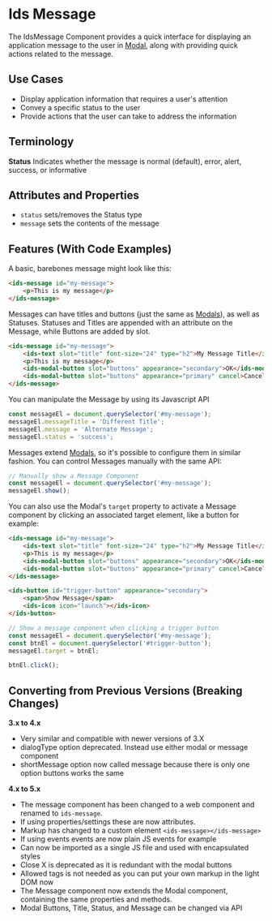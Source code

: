 # Ids Message

The IdsMessage Component provides a quick interface for displaying an application message to the user in [Modal]('../ids-modal/README.md'), along with providing quick actions related to the message.

## Use Cases

- Display application information that requires a user's attention
- Convey a specific status to the user
- Provide actions that the user can take to address the information

## Terminology

**Status** Indicates whether the message is normal (default), error, alert, success, or informative

## Attributes and Properties

- `status` sets/removes the Status type
- `message` sets the contents of the message

## Features (With Code Examples)

A basic, barebones message might look like this:

```html
<ids-message id="my-message">
    <p>This is my message</p>
</ids-message>
```

Messages can have titles and buttons (just the same as [Modals](../ids-modal/README.md)), as well as Statuses.  Statuses and Titles are appended with an attribute on the Message, while Buttons are added by slot.

```html
<ids-message id="my-message">
    <ids-text slot="title" font-size="24" type="h2">My Message Title</ids-text>
    <p>This is my message</p>
    <ids-modal-button slot="buttons" appearance="secondary">OK</ids-modal-button>
    <ids-modal-button slot="buttons" appearance="primary" cancel>Cancel</ids-modal-button>
</ids-message>
```

You can manipulate the Message by using its Javascript API

```js
const messageEl = document.querySelector('#my-message');
messageEl.messageTitle = 'Different Title';
messageEl.message = 'Alternate Message';
messageEl.status = 'success';
```

Messages extend [Modals](../ids-modal/README.md), so it's possible to configure them in similar fashion.  You can control Messages manually with the same API:

```js
// Manually show a Message Component
const messageEl = document.querySelector('#my-message');
messageEl.show();
```

You can also use the Modal's `target` property to activate a Message component by clicking an associated target element, like a button for example:

```html
<ids-message id="my-message">
    <ids-text slot="title" font-size="24" type="h2">My Message Title</ids-text>
    <p>This is my message</p>
    <ids-modal-button slot="buttons" appearance="secondary">OK</ids-modal-button>
    <ids-modal-button slot="buttons" appearance="primary" cancel>Cancel</ids-modal-button>
</ids-message>

<ids-button id="trigger-button" appearance="secondary">
    <span>Show Message</span>
    <ids-icon icon="launch"></ids-icon>
</ids-button>
```

```js
// Show a message component when clicking a trigger button
const messageEl = document.querySelector('#my-message');
const btnEl = document.querySelector('#trigger-button');
messageEl.target = btnEl;

btnEl.click();
```

## Converting from Previous Versions (Breaking Changes)

**3.x to 4.x**

- Very similar and compatible with newer versions of 3.X
- dialogType option deprecated. Instead use either modal or message component
- shortMessage option now called message because there is only one option buttons works the same

**4.x to 5.x**

- The message component has been changed to a web component and renamed to `ids-message`.
- If using properties/settings these are now attributes.
- Markup has changed to a custom element `<ids-message></ids-message>`
- If using events events are now plain JS events for example
- Can now be imported as a single JS file and used with encapsulated styles
- Close X is deprecated as it is redundant with the modal buttons
- Allowed tags is not needed as you can put your own markup in the light DOM now
- The Message component now extends the Modal component, containing the same properties and methods.
- Modal Buttons, Title, Status, and Message can be changed via API
